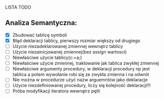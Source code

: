 LISTA TODO

## Analiza Semantyczna: 

- [x] Zbudować tablicę symboli 
- [x] Błąd deklaracji tablicy, pierwszy rozmiar większy od drugiego
- [ ] Użycie niezadeklarowanej zmiennej wewnątrz tablicy
- [ ] Użycie niezainicjowanej zmiennej(bez assign wartosci)
- [ ] Niewłaściwe użycie tablicy(c:=a;)
- [ ] Niewłaściwe użycie zmiennej, traktowanie jak tablica zwykłej zmiennej
- [ ] Niewłaściwe argumenty procedury, w deklaracji procedury np jest tablica a potem wywołanie robi się ze zwykła zmienna i na odwrót
- [ ] Nie można w procedurze użyć nazw arguemntów jako deklaracje 
- [ ] Użycie niezdefiniowanej procedury, liczy się kolejność deklaracji!!!
- [ ] Próba modyfikacji iteratora wewnątrz pętli